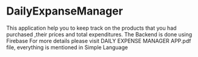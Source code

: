 # DailyExpanseManager
This application help you to keep track on the products that you had purchased ,their prices and total
expenditures.
The Backend is done using Firebase
For more details please visit DAILY EXPENSE MANAGER APP.pdf file, everything is mentioned in Simple Language
